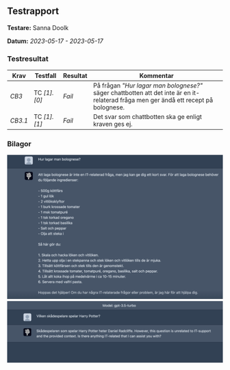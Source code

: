 ## Testrapport  

**Testare:** Sanna Doolk

**Datum:** *2023-05-17 - 2023-05-17*

### Testresultat

| Krav     | Testfall     | Resultat    | Kommentar |
| -------- | ------------ | ----------- | --------- |
| *CB3* | TC *[1].[0]* | *Fail* |På frågan *"Hur lagar man bolognese?"* säger chattbotten att det inte är en it-relaterad fråga men ger ändå ett recept på bolognese. |
| *CB3.1* | TC *[1].[1]* | *Fail* |Det svar som chattbotten ska ge enligt kraven ges ej. |


### Bilagor

<img src="/img/chatbot_bolognese.png" />

<img src="/img/chatbot_harry_potter.png" />

